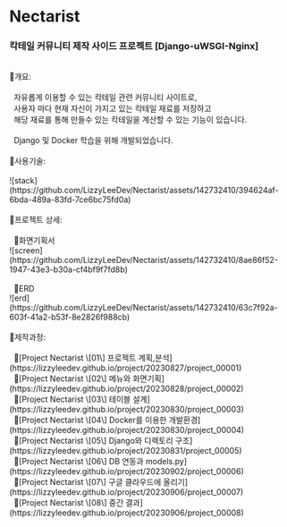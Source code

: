 # Nectarist
### 칵테일 커뮤니티 제작 사이드 프로젝트 [Django-uWSGI-Nginx]
<br>
🌟개요:<br>
<br>
&nbsp;&nbsp;자유롭게 이용할 수 있는 칵테일 관련 커뮤니티 사이트로,<br>
&nbsp;&nbsp;사용자 마다 현재 자신이 가지고 있는 칵테일 재료를 저장하고<br>
&nbsp;&nbsp;해당 재료를 통해 만들수 있는 칵테일을 계산할 수 있는 기능이 있습니다.<br>
<br>
&nbsp;&nbsp;Django 및 Docker 학습을 위해 개발되었습니다.<br>
<br>
🌟사용기술:<br>
<br>
![stack](https://github.com/LizzyLeeDev/Nectarist/assets/142732410/394624af-6bda-489a-83fd-7ce6bc75fd0a)<br>
<br>
🌟프로젝트 상세:<br>
<br>
&nbsp;&nbsp;🔶화면기획서<br>
![screen](https://github.com/LizzyLeeDev/Nectarist/assets/142732410/8ae86f52-1947-43e3-b30a-cf4bf9f7fd8b)<br>
<br>
&nbsp;&nbsp;🔶ERD<br>
![erd](https://github.com/LizzyLeeDev/Nectarist/assets/142732410/63c7f92a-603f-41a2-b53f-8e2826f988cb)<br>
<br>
🌟제작과정:<br>
<br>
&nbsp;&nbsp;🔸[Project Nectarist \[01\] 프로젝트 계획,분석](https://lizzyleedev.github.io/project/20230827/project_00001)<br>
&nbsp;&nbsp;🔸[Project Nectarist \[02\] 메뉴와 화면기획](https://lizzyleedev.github.io/project/20230828/project_00002)<br>
&nbsp;&nbsp;🔸[Project Nectarist \[03\] 테이블 설계](https://lizzyleedev.github.io/project/20230830/project_00003)<br>
&nbsp;&nbsp;🔸[Project Nectarist \[04\] Docker를 이용한 개발환경](https://lizzyleedev.github.io/project/20230830/project_00004)<br>
&nbsp;&nbsp;🔸[Project Nectarist \[05\] Django와 디렉토리 구조](https://lizzyleedev.github.io/project/20230831/project_00005)<br>
&nbsp;&nbsp;🔸[Project Nectarist \[06\] DB 연동과 models.py](https://lizzyleedev.github.io/project/20230902/project_00006)<br>
&nbsp;&nbsp;🔸[Project Nectarist \[07\] 구글 클라우드에 올리기](https://lizzyleedev.github.io/project/20230906/project_00007)<br>
&nbsp;&nbsp;🔸[Project Nectarist \[08\] 중간 결과](https://lizzyleedev.github.io/project/20230906/project_00008)<br>
